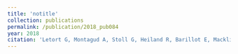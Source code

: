 ```yaml
---
title: 'notitle'
collection: publications
permalink: /publication/2018_pub084
year: 2018
citation: 'Letort G, Montagud A, Stoll G, Heiland R, Barillot E, Macklin P, Zinovyev A, Calzone L. PhysiBoSS: a multi-scale agent-based modelling framework integrating physical dimension and cell signalling. <i>Bioinformatics</i>. 2018 Aug 30. doi: 10.1093/bioinformatics/bty766.'
---
```

